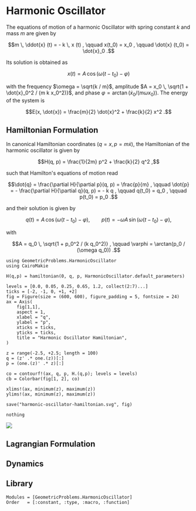 # Harmonic Oscillator

The equations of motion of a harmonic Oscillator with spring constant $k$ and mass $m$ are given by
```math
m \, \ddot{x} (t) = - k \, x (t) , \qquad
x(t_0) = x_0 , \qquad
\dot{x} (t_0) = \dot{x}_0 .
```
Its solution is obtained as
```math
x (t) = A \, \cos( \omega (t - t_0) - \varphi )
```
with the frequency $\omega = \sqrt{k / m}$, amplitude $A = x_0 \, \sqrt{1 + \dot{x}_0^2 / (m k x_0^2)}$, and phase $\varphi = \arctan(\dot{x}_0 / (m \omega x_0))$.
The energy of the system is
```math
E(x, \dot{x}) = \frac{m}{2} \dot{x}^2 + \frac{k}{2} x^2 .
```

## Hamiltonian Formulation

In canonical Hamiltonian coordinates $(q = x, \, p = m \dot{x})$, the Hamiltonian of the harmonic oscillator is given by
```math
H(q, p) = \frac{1}{2m} p^2 + \frac{k}{2} q^2 ,
```
such that Hamilton's equations of motion read
```math
\dot{q} =   \frac{\partial H}{\partial p}(q, p) = \frac{p}{m} , \qquad
\dot{p} = - \frac{\partial H}{\partial q}(q, p) = - k q , \qquad
q(t_0) = q_0 , \qquad
p(t_0) = p_0 .
```
and their solution is given by
```math
q (t) = A \, \cos( \omega (t - t_0) - \varphi ) , \qquad
p (t) = - \omega A \, \sin( \omega (t - t_0) - \varphi ) ,
```
with
```math
A = q_0 \, \sqrt{1 + p_0^2 / (k q_0^2)} , \qquad
\varphi = \arctan(p_0 / (\omega q_0)) .
```

```@eval
using GeometricProblems.HarmonicOscillator
using CairoMakie

H(q,p) = hamiltonian(0, q, p, HarmonicOscillator.default_parameters)

levels = [0.0, 0.05, 0.25, 0.65, 1.2, collect(2:7)...]
ticks = [-2, -1, 0, +1, +2]
fig = Figure(size = (600, 600), figure_padding = 5, fontsize = 24)
ax = Axis(
    fig[1,1],
    aspect = 1,
    xlabel = "q",
    ylabel = "p",
    xticks = ticks,
    yticks = ticks,
    title = "Harmonic Oscillator Hamiltonian",
)

z = range(-2.5, +2.5; length = 100)
q = (z' .* one.(z))[:]
p = (one.(z)' .* z)[:]

co = contourf!(ax, q, p, H.(q,p); levels = levels)
cb = Colorbar(fig[1, 2], co)

xlims!(ax, minimum(z), maximum(z))
ylims!(ax, minimum(z), maximum(z))

save("harmonic-oscillator-hamiltonian.svg", fig)

nothing
```

![](harmonic-oscillator-hamiltonian.svg)

## Lagrangian Formulation


## Dynamics


## Library

```@autodocs
Modules = [GeometricProblems.HarmonicOscillator]
Order   = [:constant, :type, :macro, :function]
```
